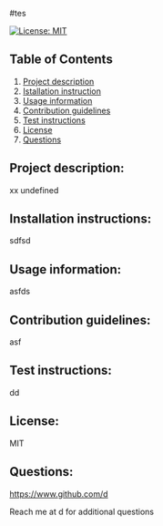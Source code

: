 
#tes

[![License: MIT](undefined)]()

## Table of Contents
1. [Project description](#Project-description)
2. [Istallation instruction](#Installaton-instructions)
3. [Usage information](#Usage-information)
4. [Contribution guidelines](#Contribution-guidelines)
5. [Test instructions](#Test-instructions)
6. [License](#License)
7. [Questions](#Questions)

## Project description: 
xx
undefined

## Installation instructions: 
sdfsd
## Usage information: 
asfds
## Contribution guidelines: 
asf
## Test instructions: 
dd
## License: 
MIT
## Questions: 
https://www.github.com/d

Reach me at d for additional questions
